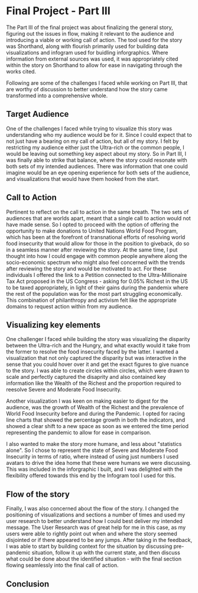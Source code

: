 # Final Project - Part III

The Part III of the final project was about finalizing the general story, figuring out the issues in flow, making it relevant to the audience and introducing a viable or working call of action. The tool used for the story was Shorthand, along with flourish primarily used for building data visualizations and infogram used for buidling inforgraphics. Where information from external sources was used, it was appropriately cited within the story on Shorthand to allow for ease in navigating through the works cited.

Following are some of the challenges I faced while working on Part III, that are worthy of discussion to better understand how the story came transformed into a comprehensive whole. 

## Target Audience

One of the challenges I faced while trying to visualize this story was understanding who my audience would be for it. Since I could expect that to not just have a bearing on my call of action, but all of my story. I felt by restricting my audience either just the Ultra-rich or the common people, I would be leaving out something key aspect about my story. So in Part III, I was finally able to strike that balance, where the story could resonate with both sets of my intended audiences. There was information that one could imagine would be an eye opening experience for both sets of the audience, and visualizations that would have them hooked from the start.

## Call to Action

Pertinent to reflect on the call to action in the same breath. The two sets of audiences that are worlds apart, meant that a single call to action would not have made sense. So I opted to proceed with the option of offering the opportunity to make donations to United Nations World Food Program, which has been at the forefront of transnational efforts of resolving world food insecurity that would allow for those in the position to giveback, do so in a seamless manner after reviewing the story. At the same time, I put thought into how I could engage with common people anywhere along the socio-economic spectrum who might also feel concerned with the trends after reviewing the story and would be motivated to act. For these individuals I offered the link to a Petition connected to the Ultra-Millionaire Tax Act proposed in the US Congress - asking for 0.05% Richest in the US to be taxed appropriately, in light of their gains during the pandemix where the rest of the population was for the most part struggling economically. This combination of philanthropy and activism felt like the appropriate domains to request action within from my audience. 

## Visualizing key elements

One challenger I faced while building the story was visualizing the disparity between the Ultra-rich and the Hungry, and what exactly would it take from the former to resolve the food insecurity faced by the latter. I wanted a visualization that not only captured the disparity but was interactive in the sense that you could hover over it and get the exact figures to give nuance to the story. I was able to create circles within circles, which were drawn to scale and perfectly captured the disaprity and also contained key information like the Wealth of the Richest and the proportion required to reesolve Severe and Moderate Food Insecurity. 

Another visualization I was keen on making easier to digest for the audience, was the growth of Wealth of the Richest and the prevalence of World Food Insecurity before and during the Pandemic. I opted for racing line charts that showed the percentage growth in both the indicators, and showed a clear shift to a new space as soon as we entered the time period representing the pandemic to allow for ease in comparison. 

I also wanted to make the story more humane, and less about "statistics alone". So I chose to represent the state of Severe and Moderate Food Insecurity in terms of ratio, where instead of using just numbers I used avatars to drive the idea home that these were humans we were discussing. This was included in the inforgraphic I built, and I was delighted with the flexibility offered towards this end by the Infogram tool I used for this.

## Flow of the story

Finally, I was also concerned about the flow of the story. I changed the positioning of visualizations and sections a number of times and used my user research to better understand how I could best deliver my intended message. The User Research was of great help for me in this case, as my users were able to rightly point out when and where the story seemed disjointed or if there appeared to be any jumps. After taking in the feedback, I was able to start by building context for the situation by discussing pre-pandemic situation, follow it up with the current state, and then discuss what could be done about the identified situation - with the final section flowing seamlessly into the final call of action.

## Conclusion


